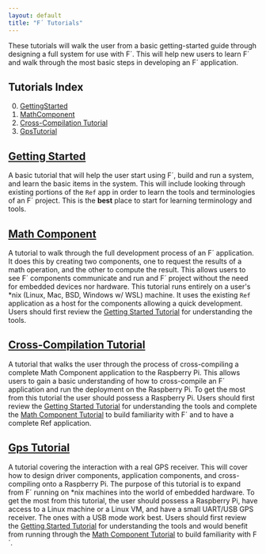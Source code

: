 ```yaml
---
layout: default
title: "F´ Tutorials"
---
```


These tutorials will walk the user from a basic getting-started guide through designing a full system for use with F´. This will help new
users to learn F´ and walk through the most basic steps in developing an F´ application.

## Tutorials Index

0. [GettingStarted](GettingStarted/Tutorial.md)
1. [MathComponent](MathComponent/Tutorial.md)
2. [Cross-Compilation Tutorial](CrossCompilation/Tutorial.md)
3. [GpsTutorial](GpsTutorial/Tutorial.md)

## [Getting Started](GettingStarted/Tutorial.md)

A basic tutorial that will help the user start using F´, build and run a system, and learn the basic items in the system.
This will include looking through existing portions of the `Ref` app in order to learn the tools and terminologies of an
F´ project. This is the **best** place to start for learning terminology and tools.

## [Math Component](MathComponent/Tutorial.md)

A tutorial to walk through the full development process of an F´ application. It does this by creating two components,
one to request the results of a math operation, and the other to compute the result. This allows users to see F´
components communicate and run and F´ project without the need for embedded devices nor hardware. This tutorial runs entirely
on a user's *nix (Linux, Mac, BSD, Windows w/ WSL) machine. It uses the existing `Ref` application as a host for the components
allowing a quick development. Users should first review the [Getting Started Tutorial](GettingStarted/Tutorial.md) for
understanding the tools.

## [Cross-Compilation Tutorial](CrossCompilation/Tutorial.md)

A tutorial that walks the user through the process of cross-compiling a
complete Math Component application to the Raspberry Pi. This allows users to
gain a basic understanding of how to cross-compile an F´ application and run
the deployment on the Raspberry Pi. To get the most from this tutorial the user
should possess a Raspberry Pi. Users should first review the 
[Getting Started Tutorial](GettingStarted/Tutorial.md) for understanding the
tools and complete the [Math Component Tutorial](MathComponent/Tutorial.md) to
build familiarity with F´ and to have a complete Ref application.

## [Gps Tutorial](GpsTutorial/Tutorial.md)

A tutorial covering the interaction with a real GPS receiver. This will cover how to design driver components, application components,
and cross-compiling onto a Raspberry Pi. The purpose of this tutorial is to expand from F´ running on *nix machines into the world
of embedded hardware. To get the most from this tutorial, the user should possess a Raspberry Pi, have access to a Linux machine or
a Linux VM, and have a small UART/USB GPS receiver. The ones with a USB mode work best.  Users should first review the
[Getting Started Tutorial](GettingStarted/Tutorial.md) for understanding the tools and would benefit from running through the
[Math Component Tutorial](MathComponent/Tutorial.md) to build familiarity with F´.
